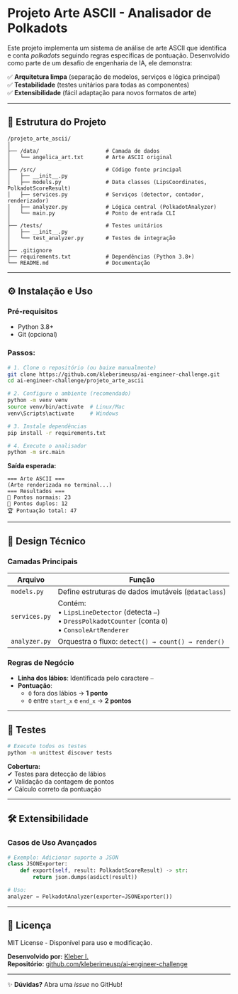 # **Projeto Arte ASCII - Analisador de Polkadots**  

Este projeto implementa um sistema de análise de arte ASCII que identifica e conta *polkadots* seguindo regras específicas de pontuação. Desenvolvido como parte de um desafio de engenharia de IA, ele demonstra:  

✅ **Arquitetura limpa** (separação de modelos, serviços e lógica principal)  
✅ **Testabilidade** (testes unitários para todas as componentes)  
✅ **Extensibilidade** (fácil adaptação para novos formatos de arte)  

---

## 📂 **Estrutura do Projeto**  
```
/projeto_arte_ascii/
│
├── /data/                     # Camada de dados
│   └── angelica_art.txt       # Arte ASCII original
│
├── /src/                      # Código fonte principal
│   ├── __init__.py
│   ├── models.py              # Data classes (LipsCoordinates, PolkadotScoreResult)
│   ├── services.py            # Serviços (detector, contador, renderizador)
│   ├── analyzer.py            # Lógica central (PolkadotAnalyzer)
│   └── main.py                # Ponto de entrada CLI
│
├── /tests/                    # Testes unitários
│   ├── __init__.py
│   └── test_analyzer.py       # Testes de integração
│
├── .gitignore
├── requirements.txt           # Dependências (Python 3.8+)
└── README.md                  # Documentação
```

---

## ⚙️ **Instalação e Uso**  

### Pré-requisitos  
- Python 3.8+  
- Git (opcional)  

### Passos:  
```bash
# 1. Clone o repositório (ou baixe manualmente)
git clone https://github.com/kleberimeusp/ai-engineer-challenge.git
cd ai-engineer-challenge/projeto_arte_ascii

# 2. Configure o ambiente (recomendado)
python -m venv venv
source venv/bin/activate  # Linux/Mac
venv\Scripts\activate     # Windows

# 3. Instale dependências
pip install -r requirements.txt

# 4. Execute o analisador
python -m src.main
```

**Saída esperada:**  
```plaintext
=== Arte ASCII ===
(Arte renderizada no terminal...)
=== Resultados ===
🔵 Pontos normais: 23
🔴 Pontos duplos: 12
🏆 Pontuação total: 47
```

---

## 🧠 **Design Técnico**  

### Camadas Principais  
| Arquivo       | Função                                |  
|---------------|---------------------------------------|  
| `models.py`   | Define estruturas de dados imutáveis (`@dataclass`) |  
| `services.py` | Contém:  <br> • `LipsLineDetector` (detecta `–`)<br> • `DressPolkadotCounter` (conta `O`)<br> • `ConsoleArtRenderer` |  
| `analyzer.py` | Orquestra o fluxo: `detect() → count() → render()` |  

### Regras de Negócio  
- **Linha dos lábios**: Identificada pelo caractere `–`  
- **Pontuação**:  
  - `O` fora dos lábios → **1 ponto**  
  - `O` entre `start_x` e `end_x` → **2 pontos**  

---

## 🧪 **Testes**  
```bash
# Execute todos os testes
python -m unittest discover tests
```  
**Cobertura:**  
✔ Testes para detecção de lábios  
✔ Validação da contagem de pontos  
✔ Cálculo correto da pontuação  

---

## 🛠 **Extensibilidade**  
### Casos de Uso Avançados  
```python  
# Exemplo: Adicionar suporte a JSON  
class JSONExporter:  
    def export(self, result: PolkadotScoreResult) -> str:  
        return json.dumps(asdict(result))  

# Uso:  
analyzer = PolkadotAnalyzer(exporter=JSONExporter())  
```  

---

## 📜 **Licença**  
MIT License - Disponível para uso e modificação.  

**Desenvolvido por:** [Kleber I.](https://github.com/kleberimeusp)  
**Repositório:** [github.com/kleberimeusp/ai-engineer-challenge](https://github.com/kleberimeusp/ai-engineer-challenge)  

--- 

✨ **Dúvidas?** Abra uma *issue* no GitHub!